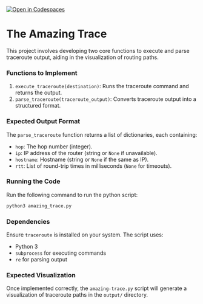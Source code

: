 [![Open in Codespaces](https://classroom.github.com/assets/launch-codespace-2972f46106e565e64193e422d61a12cf1da4916b45550586e14ef0a7c637dd04.svg)](https://classroom.github.com/open-in-codespaces?assignment_repo_id=18568294)
# The Amazing Trace

This project involves developing two core functions to execute and parse traceroute output, aiding in the visualization of routing paths.

### Functions to Implement

1. `execute_traceroute(destination)`: Runs the traceroute command and returns the output.
2. `parse_traceroute(traceroute_output)`: Converts traceroute output into a structured format.

### Expected Output Format

The `parse_traceroute` function returns a list of dictionaries, each containing:
- `hop`: The hop number (integer).
- `ip`: IP address of the router (string or `None` if unavailable).
- `hostname`: Hostname (string or `None` if the same as IP).
- `rtt`: List of round-trip times in milliseconds (`None` for timeouts).

### Running the Code

Run the following command to run the python script:

```python
python3 amazing_trace.py
```

### Dependencies

Ensure `traceroute` is installed on your system. The script uses:
- Python 3
- `subprocess` for executing commands
- `re` for parsing output

### Expected Visualization

Once implemented correctly, the `amazing-trace.py` script will generate a visualization of traceroute paths in the `output/` directory.

